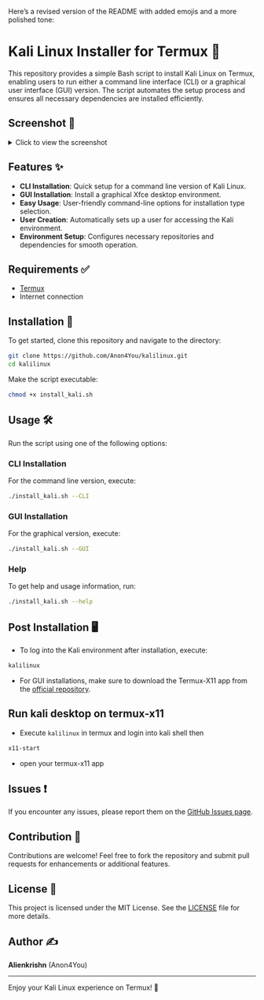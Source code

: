 Here’s a revised version of the README with added emojis and a more polished tone:

# Kali Linux Installer for Termux 🐧

This repository provides a simple Bash script to install Kali Linux on Termux, enabling users to run either a command line interface (CLI) or a graphical user interface (GUI) version. The script automates the setup process and ensures all necessary dependencies are installed efficiently. 

## Screenshot 📸

<details>
<summary>Click to view the screenshot</summary>

<p align="center">
  <img src="assets/screenshot.jpg" alt="Kali Linux on Termux">
</p>

</details>

## Features ✨

- **CLI Installation**: Quick setup for a command line version of Kali Linux.
- **GUI Installation**: Install a graphical Xfce desktop environment.
- **Easy Usage**: User-friendly command-line options for installation type selection.
- **User Creation**: Automatically sets up a user for accessing the Kali environment.
- **Environment Setup**: Configures necessary repositories and dependencies for smooth operation.

## Requirements ✅

- [Termux](https://termux.com/)
- Internet connection

## Installation 🚀

To get started, clone this repository and navigate to the directory:

```bash
git clone https://github.com/Anon4You/kalilinux.git
cd kalilinux
```

Make the script executable:

```bash
chmod +x install_kali.sh
```

## Usage 🛠️

Run the script using one of the following options:

### CLI Installation

For the command line version, execute:

```bash
./install_kali.sh --CLI
```

### GUI Installation

For the graphical version, execute:

```bash
./install_kali.sh --GUI
```

### Help

To get help and usage information, run:

```bash
./install_kali.sh --help
```

## Post Installation 🖥️

- To log into the Kali environment after installation, execute:

```bash
kalilinux
```

- For GUI installations, make sure to download the Termux-X11 app from the [official repository](https://github.com/termux/termux-x11/releases/tag/nightly).

## Run kali desktop on termux-x11

- Execute `kalilinux` in termux and login into kali shell then
```bash
x11-start
```
- open your termux-x11 app 

## Issues ❗

If you encounter any issues, please report them on the [GitHub Issues page](https://github.com/Anon4You/kalilinux/issues/new).

## Contribution 🤝

Contributions are welcome! Feel free to fork the repository and submit pull requests for enhancements or additional features.

## License 📜

This project is licensed under the MIT License. See the [LICENSE](LICENSE) file for more details.

## Author ✍️

**Alienkrishn** (Anon4You)

---

Enjoy your Kali Linux experience on Termux! 🌟
